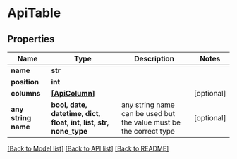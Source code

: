 # ApiTable


## Properties
Name | Type | Description | Notes
------------ | ------------- | ------------- | -------------
**name** | **str** |  | 
**position** | **int** |  | 
**columns** | [**[ApiColumn]**](ApiColumn.md) |  | [optional] 
**any string name** | **bool, date, datetime, dict, float, int, list, str, none_type** | any string name can be used but the value must be the correct type | [optional]

[[Back to Model list]](../README.md#documentation-for-models) [[Back to API list]](../README.md#documentation-for-api-endpoints) [[Back to README]](../README.md)



